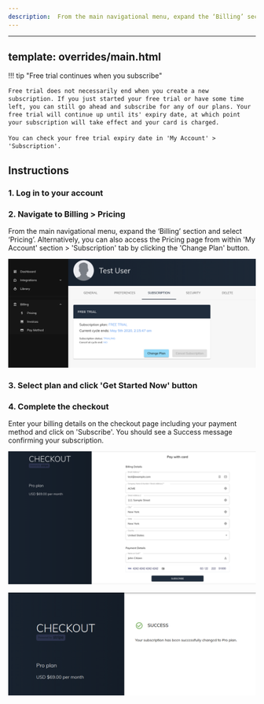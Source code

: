 ```yaml
---
description:  From the main navigational menu, expand the ‘Billing’ section and select ‘Pricing’. Alternatively, you can also access the Pricing page from within 'My Account' section > 'Subscription' tab by clicking the 'Change Plan' button.
---
```

---
template: overrides/main.html
---

!!! tip "Free trial continues when you subscribe"

    Free trial does not necessarily end when you create a new subscription. If you just started your free trial or have some time left, you can still go ahead and subscribe for any of our plans. Your free trial will continue up until its' expiry date, at which point your subscription will take effect and your card is charged.
    
    You can check your free trial expiry date in 'My Account' > 'Subscription'.
  

## Instructions
### 1. Log in to your account

### 2. Navigate to Billing > Pricing

  From the main navigational menu, expand the ‘Billing’ section and select ‘Pricing’. Alternatively, you can also access the Pricing page from within 'My Account' section > 'Subscription' tab by clicking the 'Change Plan' button.

  ![Access Pricing Page](/assets/images/access-pricing.png "Access Pricing Page")

### 3. Select plan and click 'Get Started Now' button

### 4. Complete the checkout

  Enter your billing details on the checkout page including your payment method and click on 'Subscribe'. You should see a Success message confirming your subscription.

  ![Checkout Page](/assets/images/checkout.png "Checkout Page")

  ![Checkout Success](/assets/images/checkout-success.png "Checkout Success")